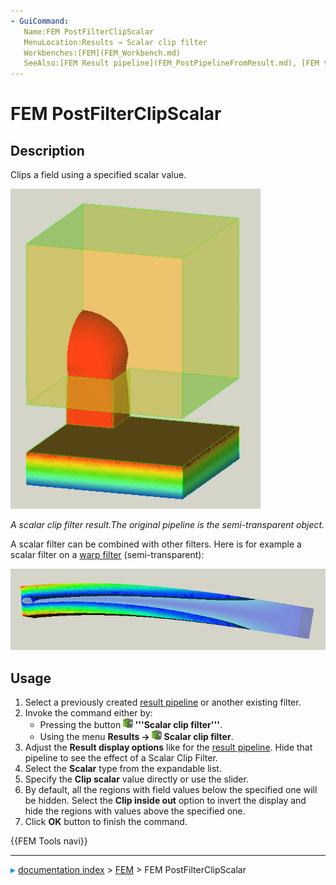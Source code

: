 ```yaml
---
- GuiCommand:
   Name:FEM PostFilterClipScalar
   MenuLocation:Results → Scalar clip filter
   Workbenches:[FEM](FEM_Workbench.md)
   SeeAlso:[FEM Result pipeline](FEM_PostPipelineFromResult.md), [FEM tutorial](FEM_tutorial.md)
---
```


# FEM PostFilterClipScalar

## Description

Clips a field using a specified scalar value.

 <img alt="" src=images/FEM_Scalar-Clip-Filter-Example.png  style="width:400px;"> 

*A scalar clip filter result.The original pipeline is the semi-transparent object.*

A scalar filter can be combined with other filters. Here is for example a scalar filter on a [warp filter](FEM_PostFilterWarp.md) (semi-transparent):

 <img alt="" src=images/FEM_Scalar-Clip-Filter-On-Warp-Example.png  style="width:600px;"> 

## Usage

1.  Select a previously created [result pipeline](FEM_PostPipelineFromResult.md) or another existing filter.
2.  Invoke the command either by:
    -   Pressing the button **<img src="images/FEM_PostFilterClipScalar.svg" width=16px> '''Scalar clip filter'''**.
    -   Using the menu **Results → <img src="images/FEM_PostFilterClipScalar.svg" width=16px> Scalar clip filter**.
3.  Adjust the **Result display options** like for the [result pipeline](FEM_PostPipelineFromResult.md). Hide that pipeline to see the effect of a Scalar Clip Filter.
4.  Select the **Scalar** type from the expandable list.
5.  Specify the **Clip scalar** value directly or use the slider.
6.  By default, all the regions with field values below the specified one will be hidden. Select the **Clip inside out** option to invert the display and hide the regions with values above the specified one.
7.  Click **OK** button to finish the command.




 {{FEM Tools navi}}



---
![](images/Right_arrow.png) [documentation index](../README.md) > [FEM](Category_FEM.md) > FEM PostFilterClipScalar
